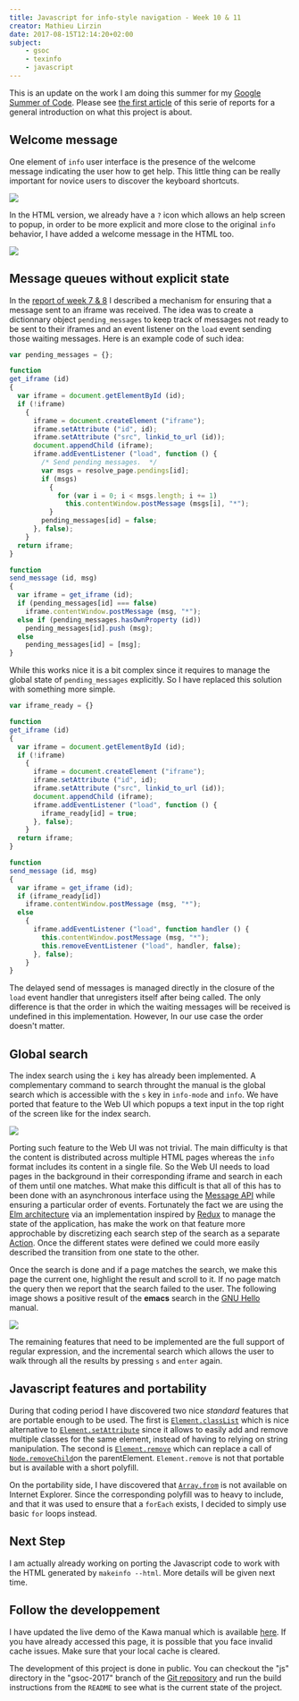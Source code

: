 ```yaml
---
title: Javascript for info-style navigation - Week 10 & 11
creator: Mathieu Lirzin
date: 2017-08-15T12:14:20+02:00
subject:
    - gsoc
    - texinfo
    - javascript
---
```


This is an update on the work I am doing this summer for my [Google Summer of Code](https://summerofcode.withgoogle.com/projects/#6199074135998464).  Please see [the first article](./gsoc-2017-week-1.md) of this serie of reports for a general introduction on what this project is about.

## Welcome message

One element of `info` user interface is the presence of the welcome message indicating the user how to get help.  This little thing can be really important for novice users to discover the keyboard shortcuts.

![](/images/info-tui-welcome.png)

In the HTML version, we already have a `?` icon which allows an help screen to popup, in order to be more explicit and more close to the original `info` behavior, I have added a welcome message in the HTML too.

![](/images/info-welcome.png)

## Message queues without explicit state

In the [report of week 7 & 8](./gsoc-2017-week-7+8.md) I described a mechanism for ensuring that a message sent to an iframe was received.  The idea was to create a dictionnary object `pending_messages` to keep track of messages not ready to be sent to their iframes and an event listener on the `load` event sending those waiting messages.  Here is an example code of such idea:

```js
var pending_messages = {};

function
get_iframe (id)
{
  var iframe = document.getElementById (id);
  if (!iframe)
    {
      iframe = document.createElement ("iframe");
      iframe.setAttribute ("id", id);
      iframe.setAttribute ("src", linkid_to_url (id));
      document.appendChild (iframe);
      iframe.addEventListener ("load", function () {
        /* Send pending messages.  */
        var msgs = resolve_page.pendings[id];
        if (msgs)
          {
            for (var i = 0; i < msgs.length; i += 1)
              this.contentWindow.postMessage (msgs[i], "*");
          }
        pending_messages[id] = false;
      }, false);
    }
  return iframe;
}

function
send_message (id, msg)
{
  var iframe = get_iframe (id);
  if (pending_messages[id] === false)
    iframe.contentWindow.postMessage (msg, "*");
  else if (pending_messages.hasOwnProperty (id))
    pending_messages[id].push (msg);
  else
    pending_messages[id] = [msg];
}
```

While this works nice it is a bit complex since it requires to manage the global state of `pending_messages` explicitly.  So I have replaced this solution with something more simple.

```js
var iframe_ready = {}

function
get_iframe (id)
{
  var iframe = document.getElementById (id);
  if (!iframe)
    {
      iframe = document.createElement ("iframe");
      iframe.setAttribute ("id", id);
      iframe.setAttribute ("src", linkid_to_url (id));
      document.appendChild (iframe);
      iframe.addEventListener ("load", function () {
        iframe_ready[id] = true;
      }, false);
    }
  return iframe;
}

function
send_message (id, msg)
{
  var iframe = get_iframe (id);
  if (iframe_ready[id])
    iframe.contentWindow.postMessage (msg, "*");
  else
    {
      iframe.addEventListener ("load", function handler () {
        this.contentWindow.postMessage (msg, "*");
        this.removeEventListener ("load", handler, false);
      }, false);
    }
}
```

The delayed send of messages is managed directly in the closure of the `load` event handler that unregisters itself after being called.  The only difference is that the order in which the waiting messages will be received is undefined in this implementation.  However, In our use case the order doesn't matter.

## Global search

The index search using the `i` key has already been implemented.  A complementary command to search throught the manual is the global search which is accessible with the `s` key in `info-mode` and `info`.  We have ported that feature to the Web UI which popups a text input in the top right of the screen like for the index search.

![](/images/info-search.png)

Porting such feature to the Web UI was not trivial.  The main difficulty is that the content is distributed across multiple HTML pages whereas the `info` format includes its content in a single file.  So the Web UI needs to load pages in the background in their corresponding iframe and search in each of them until one matches.  What make this difficult is that all of this has to been done with an asynchronous interface using the [Message API](https://developer.mozilla.org/en-US/docs/Web/API/Window/postMessage) while ensuring a particular order of events.  Fortunately the fact we are using the [Elm architecture](https://guide.elm-lang.org/architecture/) via an implementation inspired by [Redux](http://redux.js.org/docs/introduction/CoreConcepts.html) to manage the state of the application, has make the work on that feature more approchable by discretizing each search step of the search as a separate [Action](http://redux.js.org/docs/basics/Actions.html).  Once the different states were defined we could more easily described the transition from one state to the other.

Once the search is done and if a page matches the search, we make this page the current one, highlight the result and scroll to it.  If no page match the query then we report that the search failed to the user.  The following image shows a positive result of the **emacs** search in the [GNU Hello](https://www.gnu.org/software/hello/) manual.

![](/images/info-search-result.png)

The remaining features that need to be implemented are the full support of regular expression, and the incremental search which allows the user to walk through all the results by pressing `s` and `enter` again.

## Javascript features and portability

During that coding period I have discovered two nice *standard* features that are portable enough to be used.  The first is [`Element.classList`](https://developer.mozilla.org/en-US/docs/Web/API/Element/classList) which is nice alternative to [`Element.setAttribute`](https://developer.mozilla.org/en-US/docs/Web/API/Element/setAttribute) since it allows to easily add and remove multiple classes for the same element, instead of having to relying on string manipulation.  The second is [`Element.remove`](https://developer.mozilla.org/en-US/docs/Web/API/ChildNode/remove) which can replace a call of [`Node.removeChild`](https://developer.mozilla.org/en-US/docs/Web/API/Node/removeChild)on the parentElement. `Element.remove` is not that portable but is available with a short polyfill.

On the portability side, I have discovered that [`Array.from`](https://developer.mozilla.org/en-US/docs/Web/JavaScript/Reference/Global_Objects/Array/from) is not available on Internet Explorer. Since the corresponding polyfill was to heavy to include, and that it was used to ensure that a `forEach` exists, I decided to simply use basic `for` loops instead.

## Next Step

I am actually already working on porting the Javascript code to work with the HTML generated by `makeinfo --html`.  More details will be given next time.

## Follow the developpement

I have updated the live demo of the Kawa manual which is available [here](https://www.gnu.org/software/texinfo/gsoc-2017-js-example/kawa).  If you have already accessed this page, it is possible that you face invalid cache issues.  Make sure that your local cache is cleared.

The development of this project is done in public.  You can checkout the "js" directory in the "gsoc-2017" branch of the [Git repository](https://git.savannah.gnu.org/git/texinfo.git) and run the build instructions from the `README` to see what is the current state of the project.
